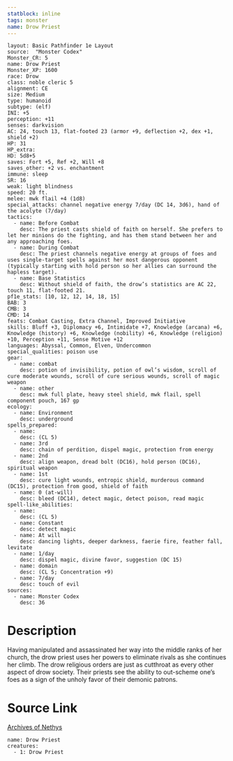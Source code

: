 ```yaml
---
statblock: inline
tags: monster
name: Drow Priest
---
```

```statblock
layout: Basic Pathfinder 1e Layout
source:  "Monster Codex"
Monster_CR: 5
name: Drow Priest
Monster_XP: 1600
race: Drow
class: noble cleric 5
alignment: CE
size: Medium
type: humanoid
subtype: (elf)
INI: +5
perception: +11
senses: darkvision
AC: 24, touch 13, flat-footed 23 (armor +9, deflection +2, dex +1, shield +2)
HP: 31
HP_extra: 
HD: 5d8+5
saves: Fort +5, Ref +2, Will +8
saves_other: +2 vs. enchantment
immune: sleep
SR: 16
weak: light blindness
speed: 20 ft.
melee: mwk flail +4 (1d8)
special_attacks: channel negative energy 7/day (DC 14, 3d6), hand of the acolyte (7/day)
tactics:
  - name: Before Combat
    desc: The priest casts shield of faith on herself. She prefers to let her minions do the fighting, and has them stand between her and any approaching foes.
  - name: During Combat
    desc: The priest channels negative energy at groups of foes and uses single-target spells against her most dangerous opponent (typically starting with hold person so her allies can surround the hapless target).
  - name: Base Statistics
    desc: Without shield of faith, the drow’s statistics are AC 22, touch 11, flat-footed 21.
pf1e_stats: [10, 12, 12, 14, 18, 15]
BAB: 3
CMB: 3
CMD: 14
feats: Combat Casting, Extra Channel, Improved Initiative
skills: Bluff +3, Diplomacy +6, Intimidate +7, Knowledge (arcana) +6, Knowledge (history) +6, Knowledge (nobility) +6, Knowledge (religion) +10, Perception +11, Sense Motive +12
languages: Abyssal, Common, Elven, Undercommon
special_qualities: poison use
gear:
  - name: combat
    desc: potion of invisibility, potion of owl’s wisdom, scroll of cure moderate wounds, scroll of cure serious wounds, scroll of magic weapon
  - name: other
    desc: mwk full plate, heavy steel shield, mwk flail, spell component pouch, 167 gp
ecology:
  - name: Environment
    desc: underground
spells_prepared:
  - name:
    desc: (CL 5)
  - name: 3rd
    desc: chain of perdition, dispel magic, protection from energy
  - name: 2nd
    desc: align weapon, dread bolt (DC16), hold person (DC16), spiritual weapon
  - name: 1st
    desc: cure light wounds, entropic shield, murderous command (DC15), protection from good, shield of faith
  - name: 0 (at-will)
    desc: bleed (DC14), detect magic, detect poison, read magic
spell-like_abilities:
  - name:
    desc: (CL 5)
  - name: Constant
    desc: detect magic
  - name: At will
    desc: dancing lights, deeper darkness, faerie fire, feather fall, levitate
  - name: 1/day
    desc: dispel magic, divine favor, suggestion (DC 15)
  - name: domain
    desc: (CL 5; Concentration +9)
  - name: 7/day
    desc: touch of evil
sources:
  - name: Monster Codex
    desc: 36
```
# Description
Having manipulated and assassinated her way into the middle ranks of her church, the drow priest uses her powers to eliminate rivals as she continues her climb. The drow religious orders are just as cutthroat as every other aspect of drow society. Their priests see the ability to out-scheme one’s foes as a sign of the unholy favor of their demonic patrons.
# Source Link
[Archives of Nethys](https://aonprd.com/MonsterDisplay.aspx?ItemName=Drow%20Priest)
```encounter-table
name: Drow Priest
creatures:
  - 1: Drow Priest
```
